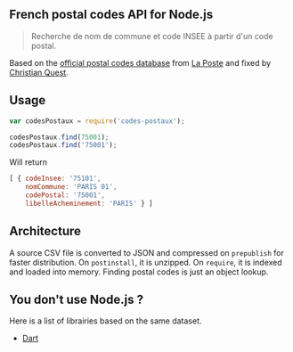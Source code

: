French postal codes API for Node.js
------

> Recherche de nom de commune et code INSEE à partir d'un code postal.

Based on the [official postal codes database](https://www.data.gouv.fr/fr/datasets/base-officielle-des-codes-postaux/) from [La Poste](http://www.laposte.fr/) and fixed by [Christian Quest](https://github.com/cquest).

## Usage
```js
var codesPostaux = require('codes-postaux');

codesPostaux.find(75001);
codesPostaux.find('75001');
```

Will return
```js
[ { codeInsee: '75101',
    nomCommune: 'PARIS 01',
    codePostal: '75001',
    libelleAcheminement: 'PARIS' } ]
```


## Architecture

A source CSV file is converted to JSON and compressed on `prepublish` for faster distribution.
On `postinstall`, it is unzipped.
On `require`, it is indexed and loaded into memory. Finding postal codes is just an object lookup.

## You don't use Node.js ?

Here is a list of librairies based on the same dataset.
-   [Dart](https://github.com/Kleak/code_postaux)

